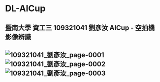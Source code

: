 # DL-AICup
暨南大學 資工三 109321041 劉彥汝
AICup - 空拍機影像辨識
---
![109321041_劉彥汝_page-0001](https://user-images.githubusercontent.com/61071600/212079316-bfd58174-08bb-45fd-a386-e92a9ae7c7fa.jpg)
![109321041_劉彥汝_page-0002](https://user-images.githubusercontent.com/61071600/212079322-fb21e792-283e-4de7-99a7-12d40310cc2c.jpg)
![109321041_劉彥汝_page-0003](https://user-images.githubusercontent.com/61071600/212079325-c1fadb89-2aa5-4ab0-82c9-59927c2c1209.jpg)
---
